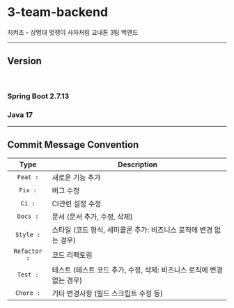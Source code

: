 # 3-team-backend
지켜조 - 상명대 멋쟁이 사자처럼 교내톤 3팀 백엔드

---
## Version

<br>

### Spring Boot 2.7.13
### Java 17

---
## Commit Message Convention

|     Type     | Description  |
|:------------:|---|
|   `Feat :`   | 새로운 기능 추가 |
|   `Fix :`    | 버그 수정 |
|    `Ci :`    | CI관련 설정 수정 |
|   `Docs :`   | 문서 (문서 추가, 수정, 삭제) |
|  `Style :`   | 스타일 (코드 형식, 세미콜론 추가: 비즈니스 로직에 변경 없는 경우) |
| `Refactor :` | 코드 리팩토링 |
|   `Test :`   | 테스트 (테스트 코드 추가, 수정, 삭제: 비즈니스 로직에 변경 없는 경우) |
|  `Chore :`   | 기타 변경사항 (빌드 스크립트 수정 등) |
